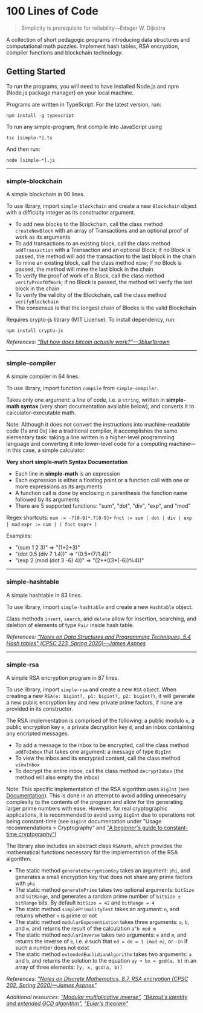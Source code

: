 # 100 Lines of Code

> Simplicity is prerequisite for reliability––Edsger W. Dijkstra

A collection of short pedagogic programs introducing data structures and computational math puzzles. Implement hash tables, RSA encryption, compiler functions and blockchain technology.

## Getting Started

To run the programs, you will need to have installed Node.js and npm (Node.js package manager) on your local machine.

Programs are written in TypeScript. For the latest version, run:

    npm install -g typescript

To run any simple-program, first compile into JavaScript using

    tsc [simple-*].ts

And then run:

    node [simple-*].js

---

### simple-blockchain

A simple blockchain in 90 lines.

To use library, import `simple-blockchain` and create a new `Blockchain` object with a difficulty integer as its constructor argument.

- To add new blocks to the Blockchain, call the class method `createNewBlock` with an array of Transactions and an optional proof of work as its arguments
- To add transactions to an existing block, call the class method `addTransaction` with a Transaction and an optional Block; if no Block is passed, the method will add the transaction to the last block in the chain
- To mine an existing block, call the class method `mine`; if no Block is passed, the method will mine the last block in the chain
- To verify the proof of work of a Block, call the class method `verifyProofOfWork`; if no Block is passed, the method will verify the last block in the chain
- To verify the validity of the Blockchain, call the class method `verifyBlockchain`
- The consensus is that the longest chain of Blocks is the valid Blockchain

Requires crypto-js library (MIT License). To install dependency, run:

    npm install crypto-js

_References: ["But how does bitcoin actually work?"––3blue1brown](https://www.youtube.com/watch?v=bBC-nXj3Ng4)_

---

### simple-compiler

A simple compiler in 64 lines.

To use library, import function `compile` from `simple-compiler`.

Takes only one argument: a line of code, i.e. a `string`, written in __simple-math syntax__ (very short documentation
available below), and converts it to calculator-executable math.

Note: Although it does not convert the instructions into machine-readable code (1s and 0s) like a traditional compiler,
it accomplishes the same elementary task: taking a line written in a higher-level programming language and converting it
into lower-level code for a computing machine––in this case, a simple calculator.

__Very short simple-math Syntax Documentation__

- Each line in __simple-math__ is an expression
- Each expression is either a floating point or a function call with one or more expressions as its arguments
- A function call is done by enclosing in parenthesis the function name followed by its arguments
- There are 5 supported functions: "sum", "dot", "div", "exp", and "mod"

Regex shortcuts:
`num := -?[0-9]*.?[0-9]+`
`fnct := sum | dot | div | exp | mod`
`expr := num | ( fnct expr+ )`

Examples:

- "(sum 1 2 3)" => "(1+2+3)"
- "(dot 0.5 (div 7 1.4))" => "(0.5*(7/1.4))"
- "(exp 2 (mod (dot 3 -6) 4))" => "(2**((3*(-6))%4))"

---

### simple-hashtable

A simple hashtable in 83 lines.

To use library, import `simple-hashtable` and create a new `Hashtable` object.

Class methods `insert`, `search`, and `delete` allow for insertion, searching, and deletion of elements of type `Pair` inside
hash table.

_References: ["Notes on Data Structures and Programming Techniques, 5.4 Hash tables" (CPSC 223, Spring 2020)––James Aspnes](https://www.cs.yale.edu/homes/aspnes/classes/223/notes.html#hashTables)_

---

### simple-rsa

A simple RSA encryption program in 87 lines.

To use library, import `simple-rsa` and create a new `RSA` object. When creating a new `RSA(e: bigint?, p1: bigint?, p2: bigint?)`, it will generate a new public encryption key and new private prime factors, if none are provided in its constructor.

The RSA implementation is comprised of the following: a public modulo `n`, a public encryption key `e`, a private decryption key `d`, and an inbox containing any encripted messages.

- To add a message to the inbox to be encrypted, call the class method `addToInbox` that takes one argument: a message of type `BigInt`
- To view the inbox and its encrypted content, call the class method `viewInbox`
- To decrypt the entire inbox, call the class method `decryptInbox` (the method will also empty the inbox)

Note: This specific implementation of the RSA algorithm uses `BigInt` (see [Documentation](https://developer.mozilla.org/en-US/docs/Web/JavaScript/Reference/Global_Objects/BigInt)). This is done in an attempt to avoid adding unnecesarry complexity to the contents of the program and allow for the generating larger prime numbers with ease. However, for real cryptographic applications, it is recommended to avoid using `BigInt` due to operations not being constant-time (see `BigInt` documentation under "Usage recommendations > Cryptography" and ["A beginner's guide to constant-time cryptography"](https://www.chosenplaintext.ca/articles/beginners-guide-constant-time-cryptography.html))

The library also includes an abstract class `RSAMath`, which provides the mathematical functions necessary for the implementation of the RSA algorithm.

- The static method `generateEncryptionKey` takes an argument: `phi`, and generates a small encryption key that does not share any prime factors with `phi`
- The static method `generatePrime` takes two optional arguments: `bitSize` and `bitRange`, and generates a random prime number of `bitSize ± bitRange` bits. By default `bitSize = 42` and `bitRange = 4`
- The static method `simplePrimalityTest` takes an argument: `n`, and returns whether `n` is prime or not
- The static method `modularExponentiation` takes three arguments: `a`, `b`, and `m`, and returns the result of the calculation `a^b mod m`
- The static method `modularInverse` takes two arguments: `e` and `m`, and returns the inverse of `e`, i.e. `d` such that `ed = de = 1 (mod m)`, or `-1n` if such a number does not exist
- The static method `extendedEuclidianAlgorithm` takes two arguments: `a` and `b`, and returns the solution to the equation `ay + bx = gcd(a, b)` in an array of three elements: `[y, x, gcd(a, b)]`

_References: ["Notes on Discrete Mathematics, 8.7. RSA encryption (CPSC 202, Spring 2020)––James Aspnes"](https://www.cs.yale.edu/homes/aspnes/classes/202/notes.pdf)_

_Additional resources: ["Modular multiplicative inverse"](https://en.wikipedia.org/wiki/Modular_multiplicative_inverse), ["Bézout's identity and extended GCD algorithm"](https://en.wikipedia.org/wiki/Polynomial_greatest_common_divisor#B.C3.A9zout.27s_identity_and_extended_GCD_algorithm), ["Euler's theorem"](https://en.wikipedia.org/wiki/Euler%27s_theorem)_
